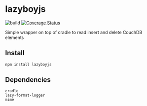 # lazyboyjs

![build](https://travis-ci.org/pteyssedre/lazyboyjs.svg?branch=master)
[![Coverage Status](https://coveralls.io/repos/github/pteyssedre/lazyboyjs/badge.svg?branch=master)](https://coveralls.io/github/pteyssedre/lazyboyjs?branch=master)

Simple wrapper on top of cradle to read insert and delete CouchDB elements

## Install

```bash
npm install lazyboyjs
```

## Dependencies

`cradle`  
`lazy-format-logger`  
`mime`


